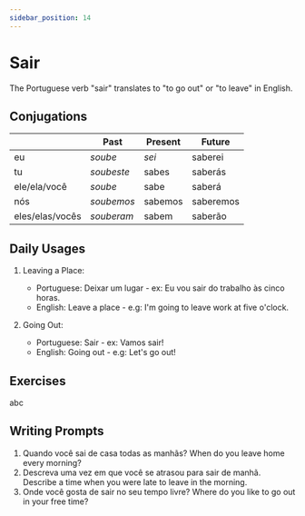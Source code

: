 ```yaml
---
sidebar_position: 14
---
```


# Sair

The Portuguese verb "sair" translates to "to go out" or "to leave" in English.

## Conjugations

|                 | Past       | Present | Future    |
| --------------- | ---------- | ------- | --------- |
| eu              | _soube_    | _sei_   | saberei   |
| tu              | _soubeste_ | sabes   | saberás   |
| ele/ela/você    | _soube_    | sabe    | saberá    |
| nós             | _soubemos_ | sabemos | saberemos |
| eles/elas/vocês | _souberam_ | sabem   | saberão   |

## Daily Usages

1. Leaving a Place:

   - Portuguese: Deixar um lugar - ex: Eu vou sair do trabalho às cinco horas.
   - English: Leave a place - e.g: I'm going to leave work at five o'clock.

2. Going Out:

   - Portuguese: Sair - ex: Vamos sair!
   - English: Going out - e.g: Let's go out!

## Exercises

abc

## Writing Prompts

1. Quando você sai de casa todas as manhãs? When do you leave home every morning?
2. Descreva uma vez em que você se atrasou para sair de manhã. Describe a time when you were late to leave in the morning.
3. Onde você gosta de sair no seu tempo livre? Where do you like to go out in your free time?
